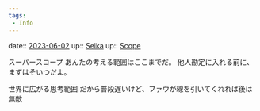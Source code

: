 ```yaml
---
tags:
 - Info
---
```


date:: [2023-06-02](/Daily_Note/2023-06-02.md)
up:: [Seika](Bar/Novel/Seika.md)
up:: [Scope](../Bar/Novel/Topics/Scope.md)

スーパースコープ
あんたの考える範囲はここまでだ。
他人勘定に入れる前に、まずはそいつだよ。

世界に広がる思考範囲
だから普段遅いけど、ファウが線を引いてくれれば後は無敵